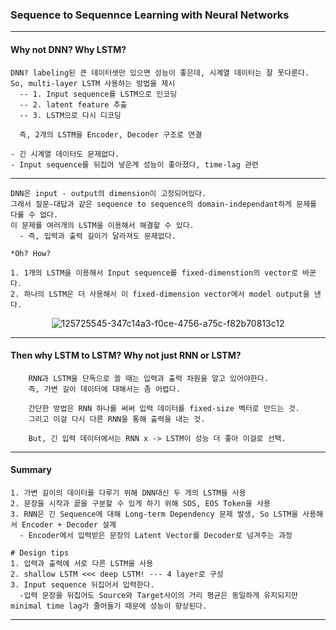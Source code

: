 ### Sequence to Sequennce Learning with Neural Networks

---

#### Why not DNN? Why LSTM?
               
    DNN? labeling된 큰 데이터셋만 있으면 성능이 좋은데, 시계열 데이터는 잘 못다룬다.
    So, multi-layer LSTM 사용하는 방법을 제시
      -- 1. Input sequence를 LSTM으로 인코딩 
      -- 2. latent feature 추출 
      -- 3. LSTM으로 다시 디코딩 

      즉, 2개의 LSTM을 Encoder, Decoder 구조로 연결 

    - 긴 시계열 데이터도 문제없다. 
    - Input sequence를 뒤집어 넣은게 성능이 좋아졌다, time-lag 관련 

---

    DNN은 input - output의 dimension이 고정되어있다.
    그래서 질문-대답과 같은 sequence to sequence의 domain-independant하게 문제를 다룰 수 없다.
    이 문제를 여러개의 LSTM을 이용해서 해결할 수 있다. 
      - 즉, 입력과 출력 길이가 달라져도 문제없다.
    
    *Oh? How?

    1. 1개의 LSTM을 이용해서 Input sequence를 fixed-dimenstion의 vector로 바꾼다.
    2. 하나의 LSTM은 더 사용해서 이 fixed-dimension vector에서 model output을 낸다.

<div align = center>
  
![125725545-347c14a3-f0ce-4756-a75c-f82b70813c12](https://user-images.githubusercontent.com/59076451/126780457-f6e0b9a8-e8ed-48e2-9ca4-fb013084d2d0.png)

</div>    

---
    
#### Then why LSTM to LSTM? Why not just RNN or LSTM?


        RNN과 LSTM을 단독으로 쓸 때는 입력과 출력 차원을 알고 있어야한다.
        즉, 가변 길이 데이터에 대해서는 좀 어렵다.

        간단한 방법은 RNN 하나를 써써 입력 데이터를 fixed-size 벡터로 만드는 것.
        그리고 이걸 다시 다른 RNN을 통해 출력을 내는 것.

        But, 긴 입력 데이터에서는 RNN x -> LSTM이 성능 더 좋아 이걸로 선택.


---

#### Summary 

    1. 가변 길이의 데이터를 다루기 위해 DNN대신 두 개의 LSTM을 사용
    2. 문장을 시작과 끝을 구분할 수 있게 하기 위해 SOS, EOS Token을 사용
    3. RNN은 긴 Sequence에 대해 Long-term Dependency 문제 발생, So LSTM을 사용해서 Encoder + Decoder 설계
      - Encoder에서 입력받은 문장의 Latent Vector를 Decoder로 넘겨주는 과정

    # Design tips
    1. 입력과 출력에 서로 다른 LSTM을 사용
    2. shallow LSTM <<< deep LSTM! --- 4 layer로 구성
    3. Input sequence 뒤집어서 입력한다.
      -입력 문장을 뒤집어도 Source와 Target사이의 거리 평균은 동일하게 유지되지만 minimal time lag가 줄어들기 때문에 성능이 향상된다.

---




